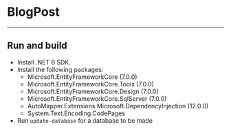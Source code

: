# BlogPost
-------------------------

## Run and build

* Install .NET 6 SDK.
* Install the following packages:
  * Microsoft.EntityFrameworkCore (7.0.0)
  * Microsoft.EntityFrameworkCore.Tools (7.0.0)
  * Microsoft.EntityFrameworkCore.Design (7.0.0)
  * Microsoft.EntityFrameworkCore.SqlServer (7.0.0)
  * AutoMapper.Extensions.Microsoft.DependencyInjection (12.0.0)
  * System.Text.Encoding.CodePages
* Run `update-database` for a database to be made
